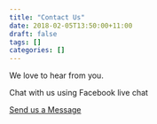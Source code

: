 ```yaml
---
title: "Contact Us"
date: 2018-02-05T13:50:00+11:00
draft: false
tags: []
categories: []
---
```



We love to hear from you.

Chat with us using Facebook live chat

<a href="https://www.facebook.com/golfgearsdirect" target="_blank">Send us a Message</a>
